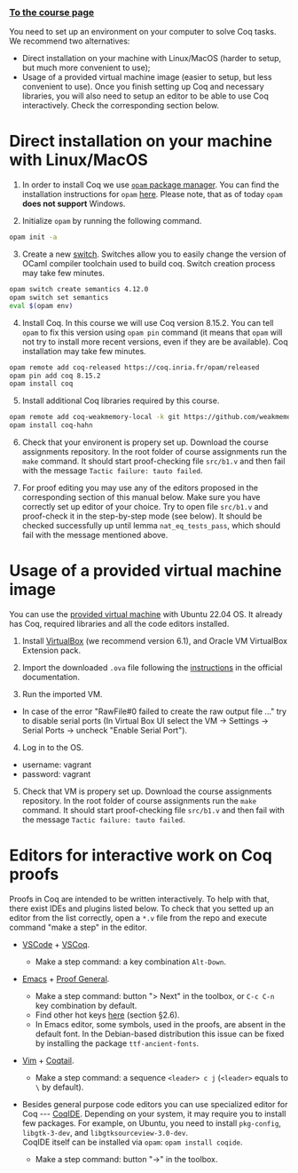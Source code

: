 ### [To the course page](index)

You need to set up an environment on your computer to solve Coq tasks.
We recommend two alternatives:
- Direct installation on your machine with Linux/MacOS (harder to setup, but much more convenient to use);
- Usage of a provided virtual machine image (easier to setup, but less convenient to use).
Once you finish setting up Coq and necessary libraries, you will also need to setup an editor to be able to use Coq interactively.
Check the corresponding section below.

# Direct installation on your machine with Linux/MacOS

1. In order to install Coq we use [``opam`` package manager](https://opam.ocaml.org/).
   You can find the installation instructions for ``opam`` [here](https://opam.ocaml.org/doc/Install.html).
   Please note, that as of today ``opam`` **does not support** Windows.

2. Initialize ``opam`` by running the following command.

```sh
opam init -a
```

3. Create a new [switch](https://opam.ocaml.org/doc/Manual.html#Switches). 
   Switches allow you to easily change the version of OCaml compiler toolchain used to build coq. 
   Switch creation process may take few minutes.

```sh
opam switch create semantics 4.12.0
opam switch set semantics
eval $(opam env)
```

4. Install Coq. In this course we will use Coq version 8.15.2. 
   You can tell ``opam`` to fix this version using `opam pin` command 
   (it means that ``opam`` will not try to install more recent versions, even if they are be available).
   Coq installation may take few minutes. 
   

```sh
opam remote add coq-released https://coq.inria.fr/opam/released
opam pin add coq 8.15.2
opam install coq
```

5. Install additional Coq libraries required by this course.

```sh
opam remote add coq-weakmemory-local -k git https://github.com/weakmemory/local-coq-opam-archive
opam install coq-hahn
```

6. Check that your environent is propery set up. 
   Download the course assignments repository. 
   In the root folder of course assignments run the ``make`` command. 
   It should start proof-checking file ``src/b1.v`` and then fail with the message ``Tactic failure: tauto failed``. 
   
7. For proof editing you may use any of the editors proposed in the corresponding section of this manual below.
   Make sure you have correctly set up editor of your choice.
   Try to open file ``src/b1.v`` and proof-check it in the step-by-step mode (see below). 
   It should be checked successfully up until lemma ``nat_eq_tests_pass``, which should fail with the message mentioned above.

# Usage of a provided virtual machine image

You can use the [provided virtual machine]() with Ubuntu 22.04 OS.
It already has Coq, required libraries and all the code editors installed.

1. Install [VirtualBox]() (we recommend version 6.1), and Oracle VM VirtualBox Extension pack.

2. Import the downloaded `.ova` file following the 
   [instructions](https://docs.oracle.com/en/virtualization/virtualbox/6.0/user/ovf.html#ovf-import-appliance) 
   in the official documentation.

3. Run the imported VM. 
  - In case of the error "RawFile#0 failed to create the raw output file ..." try to disable serial ports
    (In Virtual Box UI select the VM -> Settings -> Serial Ports -> uncheck "Enable Serial Port").

4. Log in to the OS. 
  - username: vagrant
  - password: vagrant

5. Check that VM is propery set up.
   Download the course assignments repository. 
   In the root folder of course assignments run the ``make`` command. 
   It should start proof-checking file ``src/b1.v`` and then fail with the message ``Tactic failure: tauto failed``. 

# Editors for interactive work on Coq proofs

Proofs in Coq are intended to be written interactively. To help with that, there exist IDEs and plugins listed below.
To check that you setted up an editor from the list correctly, open a `*.v` file from the repo
and execute command "make a step" in the editor.

- [VSCode](https://code.visualstudio.com/) + [VSCoq](https://github.com/coq-community/vscoq). 
  * Make a step command: a key combination ``Alt-Down``.

- [Emacs](https://www.gnu.org/software/emacs/) + [Proof General](https://proofgeneral.github.io/). 
  * Make a step command: button "> Next" in the toolbox, or `C-c C-n` key combination by default.
  * Find other hot keys [here](https://proofgeneral.github.io/doc/master/userman/Basic-Script-Management/#Basic-Script-Management) (section §2.6).
  * In Emacs editor, some symbols, used in the proofs, are absent in the default font. 
    In the Debian-based distribution this issue can be fixed by installing the package ``ttf-ancient-fonts``.

- [Vim](https://www.vim.org/) + [Coqtail](https://github.com/whonore/Coqtail). 
  * Make a step command: a sequence ``<leader> c j`` (``<leader>`` equals to ``\`` by default).

- Besides general purpose code editors you can use specialized editor for Coq --- [CoqIDE](https://coq.inria.fr/refman/practical-tools/coqide.html).
  Depending on your system, it may require you to install few packages. 
  For example, on Ubuntu, you need to install ``pkg-config``, ``libgtk-3-dev``, and ``libgtksourceview-3.0-dev``.  
  CoqIDE itself can be installed via ``opam``: ``opam install coqide``.
  * Make a step command: button "->" in the toolbox.


